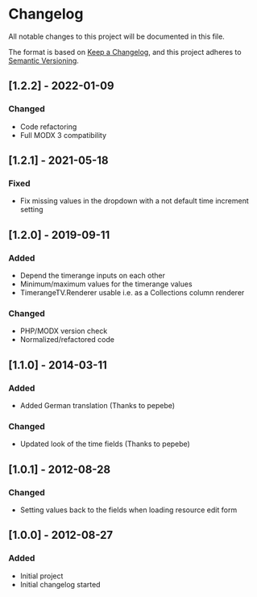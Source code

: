# Changelog

All notable changes to this project will be documented in this file.

The format is based on [Keep a Changelog](https://keepachangelog.com/en/1.0.0/),
and this project adheres to [Semantic Versioning](https://semver.org/spec/v2.0.0.html).

## [1.2.2] - 2022-01-09

### Changed

- Code refactoring
- Full MODX 3 compatibility

## [1.2.1] - 2021-05-18

### Fixed

- Fix missing values in the dropdown with a not default time increment setting

## [1.2.0] - 2019-09-11

### Added

- Depend the timerange inputs on each other
- Minimum/maximum values for the timerange values
- TimerangeTV.Renderer usable i.e. as a Collections column renderer

### Changed

- PHP/MODX version check
- Normalized/refactored code 

## [1.1.0] - 2014-03-11

### Added

- Added German translation (Thanks to pepebe)

### Changed

- Updated look of the time fields (Thanks to pepebe)

## [1.0.1] - 2012-08-28

### Changed

- Setting values back to the fields when loading resource edit form

## [1.0.0] - 2012-08-27

### Added

- Initial project
- Initial changelog started
